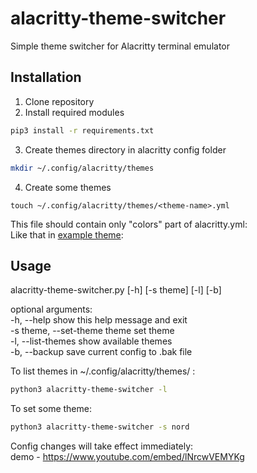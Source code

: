 # alacritty-theme-switcher
Simple theme switcher for Alacritty terminal emulator

## Installation ##

1. Clone repository
2. Install required modules 
```bash
pip3 install -r requirements.txt
```
3. Create themes directory in alacritty config folder
```bash
mkdir ~/.config/alacritty/themes
```
4. Create some themes
```
touch ~/.config/alacritty/themes/<theme-name>.yml
```
This file should contain only "colors" part of alacritty.yml:</br>
Like that in [example theme](./examples/nord.yml):

## Usage ##

alacritty-theme-switcher.py [-h] [-s theme] [-l] [-b]</br>

optional arguments:</br>
  -h, --help                    show this help message and exit</br>
  -s theme, --set-theme theme   set theme</br>
  -l, --list-themes             show available themes</br>
  -b, --backup                  save current config to .bak file</br>

To list themes in ~/.config/alacritty/themes/ :
```bash
python3 alacritty-theme-switcher -l
```
To set some theme:
```bash
python3 alacritty-theme-switcher -s nord
```
Config changes will take effect immediately:</br>
demo - https://www.youtube.com/embed/lNrcwVEMYKg
